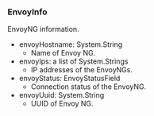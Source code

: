 ### EnvoyInfo
EnvoyNG information.

- envoyHostname: System.String
  - Name of Envoy NG.
- envoyIps: a list of System.Strings
  - IP addresses of the EnvoyNGs.
- envoyStatus: EnvoyStatusField
  - Connection status of the EnvoyNG.
- envoyUuid: System.String
  - UUID of Envoy NG.
